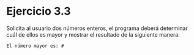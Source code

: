 # Ejercicio 3.3

Solicita al usuario dos números enteros, el programa deberá determinar cuál de ellos es mayor y mostrar el resultado de la siguiente manera:

```
El número mayor es: # 
```
